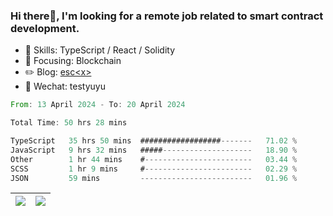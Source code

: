 ### Hi there👋, I'm looking for a remote job related to smart contract development.


- 🔨 Skills: TypeScript / React / Solidity
- 🎯 Focusing: Blockchain
- ✏️ Blog: [esc\<x\>](https://escx.github.io)
- 💬 Wechat: testyuyu


<!--START_SECTION:waka-->

```rust
From: 13 April 2024 - To: 20 April 2024

Total Time: 50 hrs 28 mins

TypeScript   35 hrs 50 mins  ##################-------   71.02 %
JavaScript   9 hrs 32 mins   #####--------------------   18.90 %
Other        1 hr 44 mins    #------------------------   03.44 %
SCSS         1 hr 9 mins     #------------------------   02.29 %
JSON         59 mins         -------------------------   01.96 %
```

<!--END_SECTION:waka-->


| <img align="center" src="https://github-readme-stats.vercel.app/api/?username=escX&show_icons=true&theme=buefy&hide_border=true&card_width=500" /> | <img align="center" src="https://github-readme-stats.vercel.app/api/top-langs/?username=escX&layout=compact&theme=buefy&hide_border=true&card_width=500" /> |
| ------------- | ------------- |
